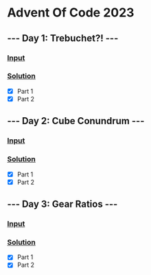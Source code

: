 # Advent Of Code 2023

## --- Day 1: Trebuchet?! ---

### [Input](./inputs/day1)

### [Solution](./src/day1.rs)

- [x] Part 1
- [x] Part 2

## --- Day 2: Cube Conundrum ---

### [Input](./inputs/day2)

### [Solution](./src/day2.rs)

- [x] Part 1
- [x] Part 2

## --- Day 3: Gear Ratios ---

### [Input](./inputs/day3)

### [Solution](./src/day3.rs)

- [x] Part 1
- [x] Part 2
